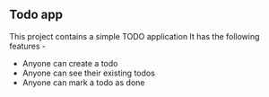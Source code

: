 ## Todo app

This project contains a simple TODO application
It has the following features -

- Anyone can create a todo
- Anyone can see their existing todos
- Anyone can mark a todo as done